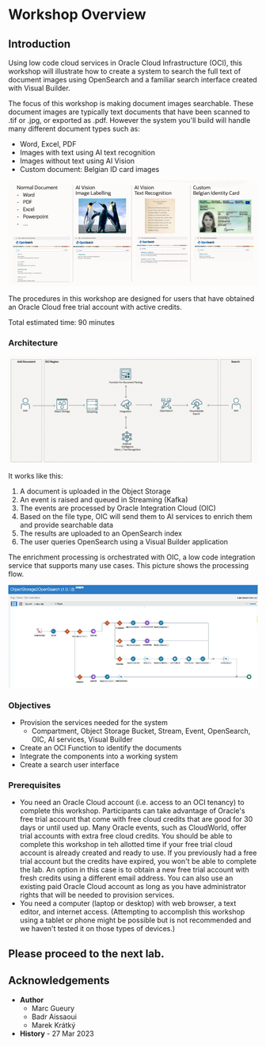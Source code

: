 
# Workshop Overview

## Introduction
Using low code cloud services in Oracle Cloud Infrastructure (OCI), this workshop will illustrate how to create a system to search the full text of document images using OpenSearch and a familiar search interface created with Visual Builder.

The focus of this workshop is making document images searchable. These document images are typically text documents that have been scanned to .tif or .jpg, or exported as .pdf. However the system you'll build will handle many different document types such as:
- Word, Excel, PDF 
- Images with text using AI text recognition
- Images without text using AI Vision
- Custom document: Belgian ID card images

![Introduction Usecase](images/opensearch-intro.png)

The procedures in this workshop are designed for users that have obtained an Oracle Cloud free trial account with active credits. 

Total estimated time: 90 minutes

### Architecture

![Architecture](images/opensearch-architecture.png)

It works like this:
1. A document is uploaded in the Object Storage
1. An event is raised and queued in Streaming (Kafka)
1. The events are processed by Oracle Integration Cloud (OIC)
1. Based on the file type, OIC will send them to AI services to enrich them and provide searchable data
1. The results are uploaded to an OpenSearch index
1. The user queries OpenSearch using a Visual Builder application

The enrichment processing is orchestrated with OIC, a low code integration service that supports many use cases. This picture shows the processing flow.

![Integration](images/opensearch-oic.png)



### Objectives

- Provision the services needed for the system
    - Compartment, Object Storage Bucket, Stream, Event, OpenSearch, OIC, AI services, Visual Builder
- Create an OCI Function to identify the documents
- Integrate the components into a working system
- Create a search user interface

### Prerequisites
- You need an Oracle Cloud account (i.e. access to an OCI tenancy) to complete this workshop. Participants can take advantage of Oracle's free trial account that come with free cloud credits that are good for 30 days or until used up. Many Oracle events, such as CloudWorld, offer trial accounts with extra free cloud credits. You should be able to complete this workshop in teh allotted time if your free trial cloud account is already created and ready to use. If you previously had a free trial account but the credits have expired, you won't be able to complete the lab. An option in this case is to obtain a new free trial account with fresh credits using a different email address. You can also use an existing paid Oracle Cloud account as long as you have administrator rights that will be needed to provision services.
- You need a computer (laptop or desktop) with web browser, a text editor, and internet access. (Attempting to accomplish this workshop using a tablet or phone might be possible but is not recommended and we haven't tested it on those types of devices.)

## Please proceed to the next lab.

## Acknowledgements 
- **Author**
    - Marc Gueury
    - Badr Aissaoui
    - Marek Krátký 
- **History** - 27 Mar 2023
